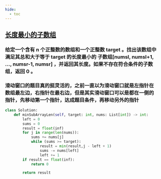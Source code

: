 ```yaml
---
hide:
  - toc
---
```

## [长度最小的子数组](https://leetcode.cn/problems/minimum-size-subarray-sum/)
### 给定一个含有 n 个正整数的数组和一个正整数 target 。找出该数组中满足其总和大于等于 target 的长度最小的 子数组[numsl, numsl+1, ..., numsr-1, numsr] ，并返回其长度。如果不存在符合条件的子数组，返回 0 。

### 滑动窗口的题目真的挺灵活的，之前一直以为滑动窗口就是左指针在数组最左边，右指针在最右边，但是其实滑动窗口可以是都在一侧的指针，先移动第一个指针，达成题目条件，再移动另外的指针

```python
class Solution:
    def minSubArrayLen(self, target: int, nums: List[int]) -> int:
        left = 0
        sums = 0
        result = float(inf)
        for j in range(len(nums)):
            sums += nums[j]
            while (sums >= target):
                result = min(result,j - left + 1)
                sums -= nums[left]
                left += 1
        if result == float(inf):
            return 0

        return result 
```